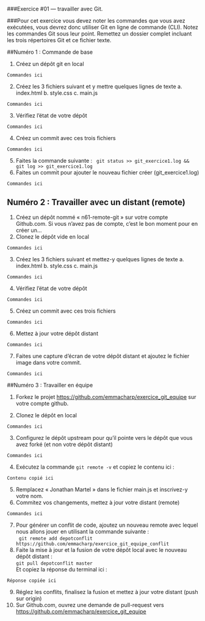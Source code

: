 ###Exercice #01 — travailler avec Git.

###Pour cet exercice vous devez noter les commandes que vous avez exécutées, vous devrez donc utiliser Git en ligne de commande (CLI). Notez les commandes Git sous leur point. Remettez un dossier complet incluant les trois répertoires Git et ce fichier texte.

##Numéro 1 : Commande de base

1.	Créez un dépôt git en local
```
Commandes ici
```
2.	Créez les 3 fichiers suivant et y mettre quelques lignes de texte
	a.	index.html
	b.	 style.css
	c.	 main.js

```
Commandes ici
```
3.	Vérifiez l’état de votre dépôt
```
Commandes ici
```

4.	Créez un commit avec ces trois fichiers
```
Commandes ici
```

5.	Faites la commande suivante : 
`` git status >> git_exercice1.log && git log >> git_exercice1.log``
6.	Faites un commit pour ajouter le nouveau fichier créer (git_exercice1.log)
```
Commandes ici
```

## Numéro 2 : Travailler avec un distant (remote)

1.	Créez un dépôt nommé « n61-remote-git » sur votre compte Github.com. Si vous n’avez pas de compte, c’est le bon moment pour en créer un…
2.	Clonez le dépôt vide en local
```
Commandes ici
```
3.	Créez les 3 fichiers suivant et mettez-y quelques lignes de texte
	a.	index.html
	b.	 style.css
	c.	 main.js

```
Commandes ici
```
4.	Vérifiez l’état de votre dépôt
```
Commandes ici
```
5.	Créez un commit avec ces trois fichiers
```
Commandes ici
```
6.	Mettez à jour votre dépôt distant
```
Commandes ici
```
7.	Faites une capture d’écran de votre dépôt distant et ajoutez le fichier image dans votre commit.
```
Commandes ici
```

##Numéro 3 : Travailler en équipe
1.	Forkez le projet https://github.com/emmacharp/exercice_git_equipe sur votre compte github. 

2.	Clonez le dépôt en local
```
Commandes ici
```
3.	Configurez le dépôt upstream pour qu’il pointe vers le dépôt que vous avez forké (et non votre dépôt distant)
```
Commandes ici
```
4.	Exécutez la commande ``git remote -v`` et copiez le contenu ici :
```
Contenu copié ici
```
5.	Remplacez « Jonathan Martel » dans le fichier main.js et inscrivez-y votre nom. 
6.	Commitez vos changements, mettez à jour votre distant (remote)
```
Commandes ici
```


7.	Pour générer un conflit de code, ajoutez un nouveau remote avec lequel nous allons jouer en utilisant la commande suivante :  
`` git remote add depotconflit https://github.com/emmacharp/exercice_git_equipe_conflit``
8.	Faite la mise à jour et la fusion de votre dépôt local avec le nouveau dépôt distant :  
``git pull depotconflit master``  
Et copiez la réponse du terminal ici :  
```
Réponse copiée ici
```
9.	Réglez les conflits, finalisez la fusion et mettez à jour votre distant (push sur origin)
10.	Sur Github.com, ouvrez une demande de pull-request vers https://github.com/emmacharp/exercice_git_equipe

